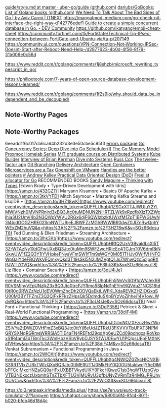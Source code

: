 [guide/style.md at master · uber-go/guide (github.com)](https://github.com/uber-go/guide/blob/master/style.md)
[dariubs/GoBooks: List of Golang books (github.com)](https://github.com/dariubs/GoBooks?tab=readme-ov-file#2022---pro-go)
[We Need To Talk About The Bad Sides of Go | by Aviv Carmi | ITNEXT](https://itnext.io/we-need-to-talk-about-the-bad-sides-of-go-568a1e5adbc6)
https://mangatmodi.medium.com/go-check-nil-interface-the-right-way-d142776edef1
[Guide to create a simple concurrent database in Go. - DEV Community](https://dev.to/antsmartian/creating-a-simple-concurrent-database-in-go-2l7j) https://github.com/ikatyang/emoji-cheat-sheet
https://community.fortinet.com/t5/FortiGate/Technical-Tip-IPsec-connection-between-FortiGate-and-Ubuntu-via/ta-p/207149
https://community.ui.com/questions/VPN-Connection-Not-Working-IPSec-Doesnt-Start-after-Reboot-Need-Help-/d2877623-4b0d-4f56-8f79-31b006e0c56d

https://www.reddit.com/r/golang/comments/1j8shzb/microsoft_rewriting_typescript_in_go/

https://philipotoole.com/7-years-of-open-source-database-development-lessons-learned/

https://www.reddit.com/r/golang/comments/1f2s9io/why_should_data_be_independent_and_be_decoupled/                         


## Note-Worthy Pages

## Note-Worthy Packages 
6eeadd1f6c017cb6ca64b232d3e3e50cbe5c95f3
[errors package](https://pkg.go.dev/github.com/pkg/errors)
[Go Concurrency Series: Deep Dive into Go Scheduler(I)](https://pratikpandey.substack.com/p/go-concurrency-series-deep-dive-into)
[The Go Memory Model](https://go.dev/ref/mem)  
[Proxmox Homelab Series](https://blog.kye.dev/proxmox-series)
[MIT graduate course on Distributed Systems](https://pdos.csail.mit.edu/6.824/schedule.html)
[Kube Builder](https://book.kubebuilder.io/)
[Interview of Brian Kernhan](https://dcs-spotify.megaphone.fm/SED8783603439.mp3?key=0d7e081e2796a0637ea77b6b3eecba5c&request_event_id=6b1c3bb2-967e-4ac0-8efb-9b5b4abe5274&timetoken=1743245138_84D87F4B425BCAF76977896AC3B28CC4)
[Dive into Systems](https://diveintosystems.org/singlepage/)
[Russ Cox](https://research.swtch.com/)
[The twelve-factor app](https://12factor.net/)
[Git Branching](https://learngitbranching.js.org/)
[Delivery Architecture](https://www.f5.com/company/blog/nginx/microservices-at-netflix-architectural-best-practices)
[Open Containers](https://github.com/opencontainers)
[Microservices are a Tax](https://nexo.sh/posts/microservices-for-startups/?utm_source=changelog-news)
[Openshift on VMware](https://medium.com/@prayag-sangode/openshift-installation-on-vmware-97e596ef5e97)
[Handles are the better pointers](https://floooh.github.io/2018/06/17/handles-vs-pointers.html)
[# Andrew Kelley Practical Data Oriented Design (DoD)](https://www.youtube.com/watch?v=IroPQ150F6c)
[Freelist allocator for Go](https://www.reddit.com/r/golang/comments/1fgvvc2/generic_freelist_allocator_for_go/)
RECOMMENDED BOOKS 
[Sandy Maguire • Thinking with Types](https://leanpub.com/thinking-with-types)
[Edwin Brady • Type-Driven Development with Idris] [https://amzn.to/432GZTi] 
Maryann Kisamore • Basics Of Apache Kafka • [https://amzn.to/3tkVYFD]
Mitch Seymour • Mastering Kafka Streams and ksqlDB • [https://amzn.to/3HZ18wK](https://www.youtube.com/redirect?event=video_description&redir_token=QUFFLUhqbk1ZSGxXTTJJWUluY2YtMWlVNzh0MVNPRnlrd3xBQ3Jtc0tuMDNUN2NHRTZLWk9xRzdfbXIzTXZWclhia3U2UmV4b3N3QWpYWVU2RGx6djF6QWIzbzktUWxfM1ZpT1BFWGUwN3l4bjdGOGZHRE02SmNWTU9jeEJBWFZzMGhBWWlBR0dwZ0JIZnRwQnhYWExZM2huVQ&q=https%3A%2F%2Famzn.to%2F3HZ18wK&v=SOz66dcsuT8) 
Ted Dunning & Ellen Friedman • Streaming Architecture • [https://amzn.to/3lhk3Kb](https://www.youtube.com/redirect?event=video_description&redir_token=QUFFLUhqbHRfQ2UxV3BvaldLcXl5T3ZrWTAzNy1XdGFwUXxBQ3Jtc0tuMm9SWFZwcHRjcEc4TGJmT0V6dmRkNGkwUW1fZ2Q3Y1lYVHpkeFNyaVFmSW1fTm9sWGY0M051THJvOWlfVHNFOWpGalY4eFBQWkVEQmxyQkd3T19sSkl5N2JMZVgtQ1JsZWhwQzc5clpqRXRJWTZGVQ&q=https%3A%2F%2Famzn.to%2F3lhk3Kb&v=SOz66dcsuT8) 
Liz Rice • Container Security • [https://amzn.to/3oU4iJe](https://www.youtube.com/redirect?event=video_description&redir_token=QUFFLUhqbEh5NnVvSG91dWVJek9BR0VSMjhyVEpUNzlkZ3xBQ3Jtc0trcFJYRmo5SlpNd1hEYm9IQVduZ1NCS18tdl9tR0g0RWZzNzU1dEV0WmZhcDh2ODVQaEktLWFKLXdaREVKZHZiOGxqSU00M3BYTFZmZ3Q2QlFxRFkzZHpsQk5DdmduSXpBYzVoZjhhei14V1owLWdvRQ&q=https%3A%2F%2Famzn.to%2F3oU4iJe&v=SOz66dcsuT8) 
Neal Ford • Functional Thinking • [https://amzn.to/3DdP35B]
Petricek & Skeet • Real-World Functional Programming • [https://amzn.to/38diF4M](https://www.youtube.com/redirect?event=video_description&redir_token=QUFFLUhqbjJDUmNOZXFzczRwZWpZSlVYa2tDWjZOVHFmZ3xBQ3Jtc0ttYjl6eUdJZTRkU3FKVVVTbUFXT3NPMGRYSXNqRGRmeWRRSlA5TlE4aFN4REFtd29qdXp6eUZCd09pdngxajRoVkpxS1R4amlZdTBmTkc3WnlHbzVSbVRybDJSYS1WU0EwYU1PQlpsUEpFMXhKa1VHbw&q=https%3A%2F%2Famzn.to%2F38diF4M&v=SOz66dcsuT8) 
Venkat Subramaniam • Functional Programming in Java • [https://amzn.to/2WlOXIt](https://www.youtube.com/redirect?event=video_description&redir_token=QUFFLUhqbXg4NWlQZGZkcHlCNXBjS3RRTVIxZURkTWlzQXxBQ3Jtc0ttMERUT1J0MkFhY0Q0OU5takIwdjY5eDlMbFFCclMxcHNZaGQ0aHFxUXBBTVkydUlKY0FkcHQweG1sb3hqWTUzbGVpVTB3N0kxczUxbmhSTnZTbXFTU3VjMURvU3pfbUNyZVRmTzR4MGJPRUhyOUVCcw&q=https%3A%2F%2Famzn.to%2F2WlOXIt&v=SOz66dcsuT8)



https://dl3.netpaak.ir/media/media.plus/
https://se7en.ws/euro-truck-simulator-2/?lang=en
https://chatgpt.com/share/6800b6f4-8fd4-8011-b020-bfcb46d18d4c
